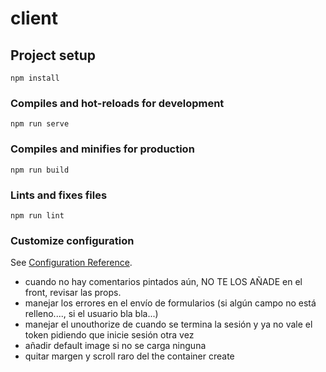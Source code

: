 # client

## Project setup
```
npm install
```

### Compiles and hot-reloads for development
```
npm run serve
```

### Compiles and minifies for production
```
npm run build
```

### Lints and fixes files
```
npm run lint
```

### Customize configuration
See [Configuration Reference](https://cli.vuejs.org/config/).


- cuando no hay comentarios pintados aún, NO TE LOS AÑADE en el front, revisar las props.
- manejar los errores en el envío de formularios (si algún campo no está relleno...., si el usuario bla bla...)
- manejar el unouthorize de cuando se termina la sesión y ya no vale el token pidiendo que inicie sesión otra vez
- añadir default image si no se carga ninguna
- quitar margen y scroll raro del the container create
